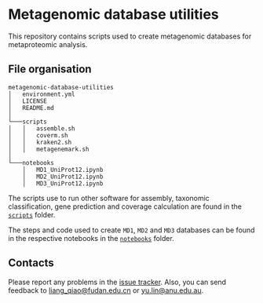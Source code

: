 # Metagenomic database utilities

This repository contains scripts used to create metagenomic databases for metaproteomic analysis.

## File organisation

```
metagenomic-database-utilities
│   environment.yml   
│   LICENSE
│   README.md 
│
└───scripts
│   │   assemble.sh
│   │   coverm.sh
│   │   kraken2.sh
│   │   metagenemark.sh
│   
└───notebooks
    │   MD1_UniProt12.ipynb
    │   MD2_UniProt12.ipynb
    │   MD3_UniProt12.ipynb
```

The scripts use to run other software for assembly, taxonomic classification, gene prediction and coverage calculation are found in the [`scripts`](https://github.com/metagentools/metagenomic-database-utilities/tree/main/scripts) folder.

The steps and code used to create `MD1`, `MD2` and `MD3` databases can be found in the respective notebooks in the [`notebooks`](https://github.com/metagentools/metagenomic-database-utilities/tree/main/notebooks) folder.

## Contacts
Please report any problems in the [issue tracker](https://github.com/metagentools/metagenomic-database-utilities/issues). Also, you can send feedback to [liang_qiao@fudan.edu.cn](mailto:liang_qiao@fudan.edu.cn) or [yu.lin@anu.edu.au](mailto:yu.lin@anu.edu.au).
